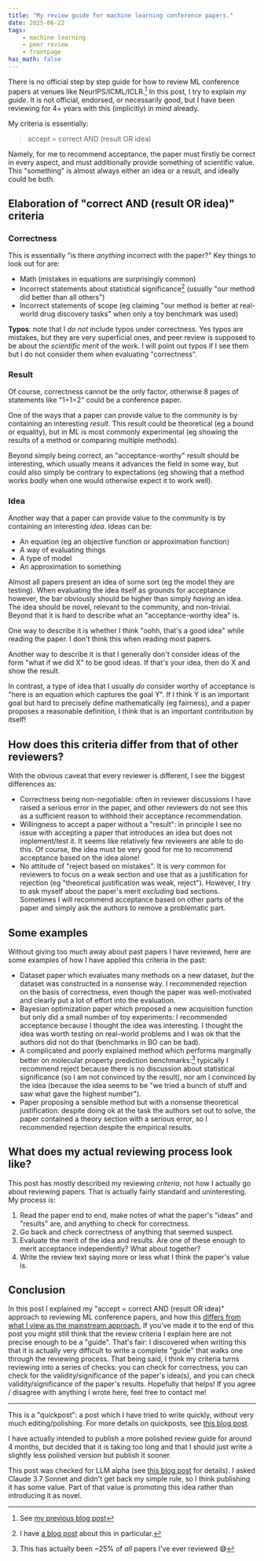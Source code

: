 ```yaml
---
title: "My review guide for machine learning conference papers."
date: 2025-06-22
tags:
    - machine learning
    - peer review
    - frontpage
has_math: false
---
```


There is no official step by step guide for how to review ML conference papers
at venues like NeurIPS/ICML/ICLR.[^prev] In this post, I try to explain _my
guide_. It is not official, endorsed, or necessarily good, but I have been
reviewing for 4+ years with this (implicitly) in mind already.

[^prev]: See [my previous blog post](/blog/2025-02-25-no-reviewer-instructions)

<!-- TEASER_END -->

My criteria is essentially:

> accept = correct AND (result OR idea)

Namely, for me to recommend acceptance, the paper must firstly be correct in
every aspect, and must additionally provide something of scientific value. This
"something" is almost always either an idea or a result, and ideally could be
both.

## Elaboration of "correct AND (result OR idea)" criteria

### Correctness

This is essentially "is there _anything_ incorrect with the paper?" Key things
to look out for are:

- Math (mistakes in equations are surprisingly common)
- Incorrect statements about statistical significance[^statsignif] (usually
  "our method did better than all others")
- Incorrect statements of scope (eg claiming "our method is better at
  real-world drug discovery tasks" when only a toy benchmark was used)

[^statsignif]: I have [a blog post](/blog/2025-02-11-peer-review-stat-tests) about this in particular.

**Typos**: note that I _do not_ include typos under correctness. Yes typos are
mistakes, but they are very superficial ones, and peer review is supposed to be
about the _scientific merit_ of the work. I will point out typos if I see them
but I do not consider them when evaluating "correctness".

### Result

Of course, correctness cannot be the only factor, otherwise 8 pages of
statements like "1+1=2" could be a conference paper.

One of the ways that a paper can provide value to the community is by
containing an interesting _result_. This result could be theoretical (eg a
bound or equality), but in ML is most commonly experimental (eg showing the
results of a method or comparing multiple methods).

Beyond simply being correct, an "acceptance-worthy" result should be
interesting, which usually means it advances the field in some way, but could
also simply be contrary to expectations (eg showing that a method works _badly_
when one would otherwise expect it to work well).

### Idea

Another way that a paper can provide value to the community is by containing an
interesting _idea_. Ideas can be:

- An equation (eg an objective function or approximation function)
- A way of evaluating things
- A type of model
- An approximation to something

Almost all papers present an idea of some sort (eg the model they are testing).
When evaluating the idea itself as grounds for acceptance however, the bar
obviously should be higher than simply _having_ an idea. The idea should be
novel, relevant to the community, and non-trivial. Beyond that it is hard to
describe what an "acceptance-worthy idea" is. 

One way to describe it is whether I think "oohh, that's a good idea" while
reading the paper. I don't think this when reading most papers.

Another way to describe it is that I generally don't consider ideas of the form
"what if we did X" to be good ideas. If that's your idea, then do X and show
the result.

In contrast, a type of idea that I usually _do_ consider worthy of acceptance
is "here is an equation which captures the goal Y". If I think Y is an
important goal but hard to precisely define mathematically (eg fairness), and a
paper proposes a reasonable definition, I think that is an important
contribution by itself!

## How does this criteria differ from that of other reviewers?

With the obvious caveat that every reviewer is different, I see the biggest
differences as:

- Correctness being non-negotiable: often in reviewer discussions I have raised
  a serious error in the paper, and other reviewers do not see this as a
  sufficient reason to withhold their acceptance recommendation.
- Willingness to accept a paper without a "result": in principle I see no issue
  with accepting a paper that introduces an idea but does not implement/test
  it. It seems like relatively few reviewers are able to do this. Of course,
  the idea must be very good for me to recommend acceptance based on the idea
  alone!
- No attitude of "reject based on mistakes". It is very common for reviewers to
  focus on a weak section and use that as a justification for rejection (eg
  "theoretical justification was weak, reject"). However, I try to ask myself
  about the paper's merit _excluding_ bad sections. Sometimes I will recommend
  acceptance based on other parts of the paper and simply ask the authors to
  remove a problematic part.

## Some examples

Without giving too much away about past papers I have reviewed, here are some
examples of how I have applied this criteria in the past:

- Dataset paper which evaluates many methods on a new dataset, _but_ the
  dataset was constructed in a nonsense way. I recommended rejection on the
  basis of correctness, even though the paper was well-motivated and clearly
  put a lot of effort into the evaluation.
- Bayesian optimization paper which proposed a new acquisition function but
  only did a small number of toy experiments: I recommended acceptance because
  I thought the idea was interesting. I thought the idea was worth testing on
  real-world problems and I was ok that the authors did not do that (benchmarks
  in BO can be bad).
- A complicated and poorly explained method which performs marginally better on
  molecular property prediction benchmarks:[^every] typically I recommend
  reject because there is no discussion about statistical significance (so I am
  not convinced by the result), nor am I convinced by the idea (because the
  idea seems to be "we tried a bunch of stuff and saw what gave the highest
  number").
- Paper proposing a sensible method but with a nonsense theoretical
  justification: despite doing ok at the task the authors set out to solve, the
  paper contained a theory section with a serious error, so I recommended
  rejection despite the empirical results.

[^every]: This has actually been ~25% of _all_ papers I've ever reviewed 😅

## What does my actual reviewing process look like?

This post has mostly described my reviewing _criteria_, not how I actually go
about reviewing papers. That is actually fairly standard and uninteresting. My
process is:

1. Read the paper end to end, make notes of what the paper's "ideas" and
   "results" are, and anything to check for correctness.
2. Go back and check correctness of anything that seemed suspect.
3. Evaluate the merit of the idea and results. Are one of these enough to merit
   acceptance independently? What about together?
4. Write the review text saying more or less what I think the paper's value is.

## Conclusion

In this post I explained my "accept = correct AND (result OR idea)" approach to
reviewing ML conference papers, and how this [differs from what I view as the
mainstream
approach.](#how-does-this-criteria-differ-from-that-of-other-reviewers) If
you've made it to the end of this post you might still think that the review
criteria I explain here are not precise enough to be a "guide". That's fair: I
discovered when writing this that it is actually very difficult to write a
complete "guide" that walks one through the reviewing process. That being said,
I think my criteria turns reviewing into a series of checks: you can check for
correctness, you can check for the validity/significance of the paper's
idea(s), and you can check validity/significance of the paper's results.
Hopefully that helps! If you agree / disagree with anything I wrote here, feel
free to contact me!

---

<div class="alert alert-info">
This is a "quickpost": a post which I have tried to write quickly, without very much editing/polishing.
For more details on quickposts, see
<a href="/blog/2025-02-11-lowering-quality/">this blog post</a>.

I have actually intended to publish a more polished review guide for around 4 months,
but decided that it is taking too long and that I should just write a slightly less polished version
but publish it sooner.
</div>

<div class="alert alert-success">

This post was checked for LLM alpha (see <a
href="/blog/2025-02-24-llm-alpha/">this blog post</a> for details). 
I asked
Claude 3.7 Sonnet
and didn't get back my simple rule,
so I think publishing it has some value.
Part of that value is promoting this idea
rather than introducing it as novel.
</div>

